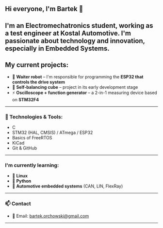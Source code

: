 ## Hi everyone, I'm Bartek 👋

I'm an Electromechatronics student, working as a test engineer at **Kostal Automotive**. 
I'm passionate about technology and innovation, especially in **Embedded Systems**. 
---

## My current projects:
- 🤖 **Waiter robot** – I'm responsible for programming the **ESP32 that controls the drive system**
- 🧊 **Self-balancing cube** – project in its early development stage
- ⚡ **Oscilloscope + function generator** – a 2-in-1 measuring device based on **STM32F4**
---

### 🔧 Technologies & Tools: 
- C 
- STM32 (HAL, CMSIS) / ATmega / ESP32
- Basics of FreeRTOS
- KiCad
- Git & GitHub
---

### I'm currently learning:
- 🐧 **Linux**
- 🐍 **Python**
- 🚗 **Automotive embedded systems** (CAN, LIN, FlexRay)
---

### 📫 Contact
- 📧 Email: bartek.orchowski@gmail.com
---
